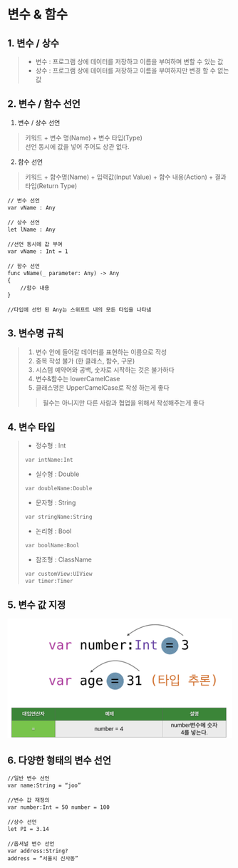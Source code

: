 # 변수 & 함수 #

## 1. 변수 / 상수 ##
>- 변수 : 프로그램 상에 데이터를 저장하고 이름을 부여하며 변할 수 있는 값
>- 상수 : 프로그램 상에 데이터를 저장하고 이름을 부여하지만 변경 할 수 없는 값

## 2. 변수 / 함수 선언 ##
1. 변수 / 상수 선언<br>
> 키워드 + 변수 명(Name) + 변수 타입(Type)<br>
> 선언 동시에 값을 넣어 주어도 상관 없다.<br>
2. 함수 선언<br>
> 키워드 + 함수명(Name) + 입력값(Input Value) + 함수 내용(Action) + 결과타입(Return Type)<br>

~~~
// 변수 선언
var vName : Any

// 상수 선언
let lName : Any

//선언 동시에 값 부여
var vName : Int = 1

// 함수 선언
func vName(_ parameter: Any) -> Any 
{ 
	//함수 내용 
}

//타입에 선언 된 Any는 스위프트 내의 모든 타입을 나타냄
~~~

## 3. 변수명 규칙 ##
> 1. 변수 안에 들어갈 데이터를 표현하는 이름으로 작성<br>
> 2. 중복 작성 불가 (한 클래스, 함수, 구문)<br>
> 3. 시스템 예약어와 공백, 숫자로 시작하는 것은 불가하다<br>
> 4. 변수&함수는 lowerCamelCase<br>
> 5. 클래스명은 UpperCamelCase로 작성 하는게 좋다<br>
>> 필수는 아니지만 다른 사람과 협업을 위해서 작성해주는게 좋다

## 4. 변수 타입 ##
>- 정수형 : Int<br>
>
>~~~
>var intName:Int
>~~~
>
>- 실수형 : Double<br>
>
>~~~
>var doubleName:Double
>~~~
>
>- 문자형 : String<br>
>
>~~~
>var stringName:String
>~~~
>- 논리형 : Bool<br>
>
>~~~
>var boolName:Bool
>~~~
>
>- 참조형 : ClassName
>
>~~~
>var customView:UIView
>var timer:Timer
>~~~

## 5. 변수 값 지정 ##
![변수값지정](value.png)

## 6. 다양한 형태의 변수 선언 ##
~~~
//일반 변수 선언
var name:String = “joo”

//변수 값 재정의
var number:Int = 50 number = 100

//상수 선언
let PI = 3.14

//옵셔널 변수 선언
var address:String?
address = “서울시 신사동”
~~~


